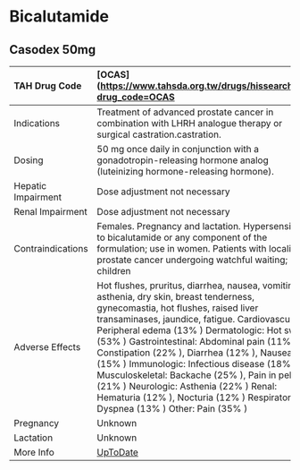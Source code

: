 # Bicalutamide

## Casodex 50mg

| TAH Drug Code      | [OCAS](https://www.tahsda.org.tw/drugs/hissearch.php?drug_code=OCAS                                                                                                                                                                                                                                                                                                                                                                                                                                                                                         |
|:-------------------|:------------------------------------------------------------------------------------------------------------------------------------------------------------------------------------------------------------------------------------------------------------------------------------------------------------------------------------------------------------------------------------------------------------------------------------------------------------------------------------------------------------------------------------------------------------|
| Indications        | Treatment of advanced prostate cancer in combination with LHRH analogue therapy or surgical castration.castration.                                                                                                                                                                                                                                                                                                                                                                                                                                          |
| Dosing             | 50 mg once daily in conjunction with a gonadotropin-releasing hormone analog (luteinizing hormone-releasing hormone).                                                                                                                                                                                                                                                                                                                                                                                                                                       |
| Hepatic Impairment | Dose adjustment not necessary                                                                                                                                                                                                                                                                                                                                                                                                                                                                                                                               |
| Renal Impairment   | Dose adjustment not necessary                                                                                                                                                                                                                                                                                                                                                                                                                                                                                                                               |
| Contraindications  | Females. Pregnancy and lactation. Hypersensitivity to bicalutamide or any component of the formulation; use in women. Patients with localized prostate cancer undergoing watchful waiting; children                                                                                                                                                                                                                                                                                                                                                         |
| Adverse Effects    | Hot flushes, pruritus, diarrhea, nausea, vomiting, asthenia, dry skin, breast tenderness, gynecomastia, hot flushes, raised liver transaminases, jaundice, fatigue. Cardiovascular: Peripheral edema (13% ) Dermatologic: Hot sweats (53% ) Gastrointestinal: Abdominal pain (11% ), Constipation (22% ), Diarrhea (12% ), Nausea (15% ) Immunologic: Infectious disease (18% ) Musculoskeletal: Backache (25% ), Pain in pelvis (21% ) Neurologic: Asthenia (22% ) Renal: Hematuria (12% ), Nocturia (12% ) Respiratory: Dyspnea (13% ) Other: Pain (35% ) |
| Pregnancy          | Unknown                                                                                                                                                                                                                                                                                                                                                                                                                                                                                                                                                     |
| Lactation          | Unknown                                                                                                                                                                                                                                                                                                                                                                                                                                                                                                                                                     |
| More Info          | [UpToDate](https://www.uptodate.com/contents/bicalutamide-drug-information)                                                                                                                                                                                                                                                                                                                                                                                                                                                                                 |


